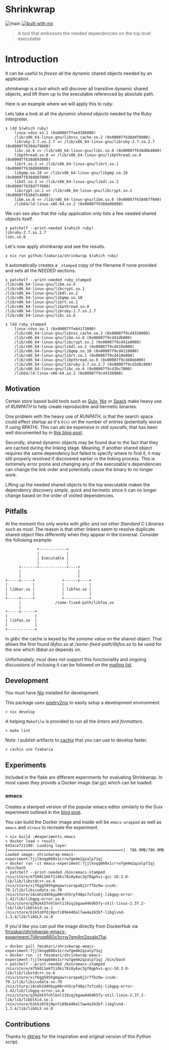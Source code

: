 # Shrinkwrap

![main](https://github.com/fzakaria/shrinkwrap/actions/workflows/main.yml/badge.svg)
[![built with nix](https://builtwithnix.org/badge.svg)](https://builtwithnix.org)

>  A tool that embosses the needed dependencies on the top level executable

# Introduction

It can be useful to _freeze_ all the dynamic shared objects needed by an application.

_shrinkwrap_ is a tool which will discover all transitive dynamic shared objects, and lift them up to the executable referenced by absolute path.

Here is an example where we will apply this to _ruby_. 

Lets take a look at all the _dynamic shared objects_ needed by the Ruby interpreter.

```console
❯ ldd $(which ruby)
	linux-vdso.so.1 (0x00007ffeed386000)
	/lib/x86_64-linux-gnu/libnss_cache.so.2 (0x00007f638ddf8000)
	libruby-2.7.so.2.7 => /lib/x86_64-linux-gnu/libruby-2.7.so.2.7 (0x00007f638da79000)
	libc.so.6 => /lib/x86_64-linux-gnu/libc.so.6 (0x00007f638d8b4000)
	libpthread.so.0 => /lib/x86_64-linux-gnu/libpthread.so.0 (0x00007f638d893000)
	librt.so.1 => /lib/x86_64-linux-gnu/librt.so.1 (0x00007f638d888000)
	libgmp.so.10 => /lib/x86_64-linux-gnu/libgmp.so.10 (0x00007f638d807000)
	libdl.so.2 => /lib/x86_64-linux-gnu/libdl.so.2 (0x00007f638d7ff000)
	libcrypt.so.1 => /lib/x86_64-linux-gnu/libcrypt.so.1 (0x00007f638d7c4000)
	libm.so.6 => /lib/x86_64-linux-gnu/libm.so.6 (0x00007f638d67f000)
	/lib64/ld-linux-x86-64.so.2 (0x00007f638de06000)
```

We can see also that the _ruby_ application only lists a few needed shared objects itself.

```console
❯ patchelf --print-needed $(which ruby)
libruby-2.7.so.2.7
libc.so.6
```

Let's now apply _shrinkwrap_ and see the results.

```console
❯ nix run github:fzakaria/shrinkwrap $(which ruby)
```

It automatically creates a `_stamped` copy of the filename if none provided and sets all the _NEEDED_ sections.

```console
❯ patchelf --print-needed ruby_stamped
/lib/x86_64-linux-gnu/libm.so.6
/lib/x86_64-linux-gnu/libcrypt.so.1
/lib/x86_64-linux-gnu/libdl.so.2
/lib/x86_64-linux-gnu/libgmp.so.10
/lib/x86_64-linux-gnu/librt.so.1
/lib/x86_64-linux-gnu/libpthread.so.0
/lib/x86_64-linux-gnu/libruby-2.7.so.2.7
/lib/x86_64-linux-gnu/libc.so.6

❯ ldd ruby_stamped
	linux-vdso.so.1 (0x00007ffe641f3000)
	/lib/x86_64-linux-gnu/libnss_cache.so.2 (0x00007f9cd4320000)
	/lib/x86_64-linux-gnu/libm.so.6 (0x00007f9cd41db000)
	/lib/x86_64-linux-gnu/libcrypt.so.1 (0x00007f9cd41a0000)
	/lib/x86_64-linux-gnu/libdl.so.2 (0x00007f9cd419a000)
	/lib/x86_64-linux-gnu/libgmp.so.10 (0x00007f9cd4119000)
	/lib/x86_64-linux-gnu/librt.so.1 (0x00007f9cd410e000)
	/lib/x86_64-linux-gnu/libpthread.so.0 (0x00007f9cd40eb000)
	/lib/x86_64-linux-gnu/libruby-2.7.so.2.7 (0x00007f9cd3d8c000)
	/lib/x86_64-linux-gnu/libc.so.6 (0x00007f9cd3bc7000)
	/lib64/ld-linux-x86-64.so.2 (0x00007f9cd4336000)
```

## Motivation

Certain _store_ based build tools such as [Guix](https://guix.gnu.org/), [Nix](https://nixos.org) or [Spack](https://spack.io/) make heavy use of _RUNPATH_ to help create reproducible and hermetic binaries.

One problem with the heavy use of _RUNPATH_, is that the search space could effect startup as it's `O(n)` on the number of entries (potentially worse if using _RPATH_). This can alo be expensive in _stat syscalls_, that has been well documented by in [this blog post](https://guix.gnu.org/blog/2021/taming-the-stat-storm-with-a-loader-cache/).

Secondly, shared dynamic objects may be found due to the fact that they are cached during the linking stage. Meaning, if another shared object requires the same dependency but failed to specify where to find it, it may still properly resolved if discovered earlier in the linking process. This is extremely error prone and changing any of the executable's dependencies can change the link order and potentially cause the binary to no longer work.

Lifting up the needed shared objects to the top executable makes the dependency discovery _simple_, _quick_ and _hermetic_ since it can no longer change based on the order of visited dependencies.

## Pitfalls

At the moment this only works with _glibc_ and not other _Standard C Libraries_ such as _musl_. The reason is that other linkers seem to resolve duplicate shared object files differently when they appear in the traversal. Consider the following example:

```
              +------------+
              |            |
              | Executable |
              |            |
      +-------+------------+----+
      |                         |
      |                         |
+-----v-----+            +------v----+
|           |            |           |
| libbar.so |            | libfoo.so |
|           |            |           |
+-----+-----+            +-----------+
      |               /some-fixed-path/libfoo.so
      |
+-----v------+
|            |
| libfoo.so  |
|            |
+------------+
```

In _glibc_ the cache is keyed by the _soname_ value on the shared object. That allows the first found _libfoo.so_ at _/some-fixed-path/libfoo.so_ to be used for the one which _libbar.so_ depends on.

Unfortunately, _musl_ does not support this functionality and ongoing discussions of inclusing it can be followed on the [mailing list](https://www.openwall.com/lists/musl/2021/12/21/1).

## Development

You must have [Nix](https://nixos.org) installed for development.

This package uses [poetry2nix](https://github.com/nix-community/poetry2nix) to easily setup a development environment.

```console
> nix develop
```

A helping `Makefile` is provided to run all the _linters_ and _formatters_.

```console
> make lint
```

Note: I publish artifacts to [cachix](https://cachix.org/) that you can use to develop faster.
```console
> cachix use fzakaria
```

## Experiments

Included in the flake are different experiments for evaluating Shrinkwrap.
In most cases they provide a Docker image (tar.gz) which can be loaded.

### emacs

Creates a stamped version of the popular emacs editor similarly to the Guix experiment outlined in the [blog post](https://guix.gnu.org/blog/2021/taming-the-stat-storm-with-a-loader-cache/).

You can build the Docker image and inside will be `emacs-wrapped` as well as `emacs` and `strace` to recreate the experiment.
```console
> nix build .#experiments.emacs
> docker load < result
643ace721190: Loading layer [==================================================>]  786.9MB/786.9MB
Loaded image: shrinkwrap-emacs-experiment:7jjlknqq660x1crrw7gm4m2qzalp71qj
> docker run -it emacs-experiment:7jjlknqq660x1crrw7gm4m2qzalp71qj /bin/bash
> patchelf --print-needed /bin/emacs-stamped
/nix/store/m756011mkf1i0ki78i8y6ac3gf8qphvi-gcc-10.3.0-lib/lib/libstdc++.so.6
/nix/store/xif6gg595hgmqawrcarapa8j2r7fbz9w-icu4c-70.1/lib/libicudata.so.70
/nix/store/i6cmh2d4hbyp00rnh5rpf48pc7xfzx6j-libgpg-error-1.42/lib/libgpg-error.so.0
/nix/store/q39ykk5fnhlbnl119iqjbgaw44kd65fy-util-linux-2.37.2-lib/lib/libblkid.so.1
/nix/store/b1k5z0fdj0pnfz89k440al7ww4a263bf-libglvnd-1.3.4/lib/libGLX.so.0

```

If you'd like you can pull the image directly from DockerHub via [fmzakari/shrinkwrap-emacs-experiment:7jjlknqq660x1crrw7gm4m2qzalp71qj](https://hub.docker.com/layers/shrinkwrap-emacs-experiment/fmzakari/shrinkwrap-emacs-experiment/7jjlknqq660x1crrw7gm4m2qzalp71qj/images/sha256-4633059bdf6c7ddbe23a4c6da11eba7ff58029eb870af01c98f10ada03324ee0?context=explore).

```console
> docker pull fmzakari/shrinkwrap-emacs-experiment:7jjlknqq660x1crrw7gm4m2qzalp71qj
> docker run -it fmzakari/shrinkwrap-emacs-experiment:7jjlknqq660x1crrw7gm4m2qzalp71qj /bin/bash
> patchelf --print-needed /bin/emacs-stamped
/nix/store/m756011mkf1i0ki78i8y6ac3gf8qphvi-gcc-10.3.0-lib/lib/libstdc++.so.6
/nix/store/xif6gg595hgmqawrcarapa8j2r7fbz9w-icu4c-70.1/lib/libicudata.so.70
/nix/store/i6cmh2d4hbyp00rnh5rpf48pc7xfzx6j-libgpg-error-1.42/lib/libgpg-error.so.0
/nix/store/q39ykk5fnhlbnl119iqjbgaw44kd65fy-util-linux-2.37.2-lib/lib/libblkid.so.1
/nix/store/b1k5z0fdj0pnfz89k440al7ww4a263bf-libglvnd-1.3.4/lib/libGLX.so.0
```
## Contributions

Thanks to [@trws](https://github.com/trws) for the inspiration and original version of this Python script.